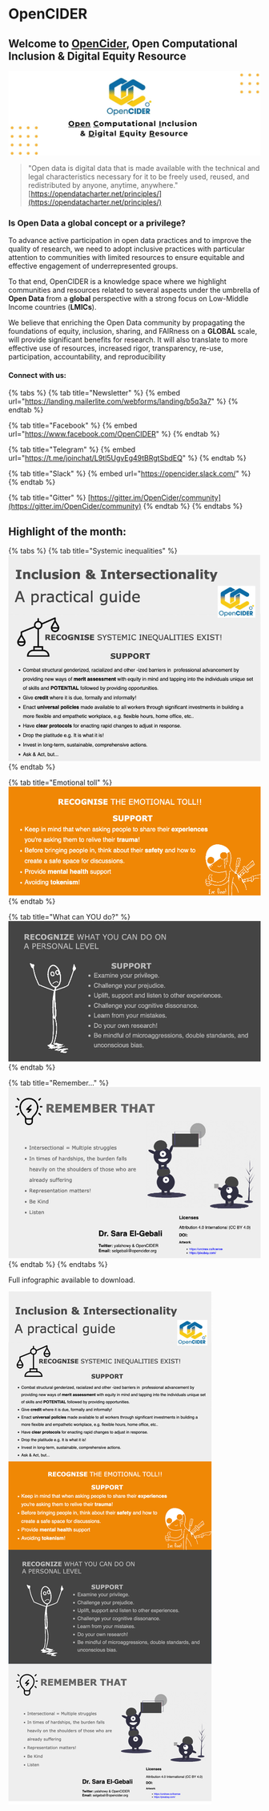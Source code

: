 # OpenCIDER

## Welcome to [OpenCider](https://twitter.com/OpenCIDER), Open Computational Inclusion & Digital Equity Resource <a id="welcome-to-opencider-open-computational-inclusion-and-digital-equity-resource"></a>

![](.gitbook/assets/opencider_twitter.jpg)

> "Open data is digital data that is made available with the technical and legal characteristics necessary for it to be freely used, reused, and redistributed by anyone, anytime, anywhere."  [https://opendatacharter.net/principles/](https://opendatacharter.net/principles/)

###                                     Is Open Data a global concept or a privilege?

To advance active participation in open data practices and to improve the quality of research, we need to adopt inclusive practices with particular attention to communities with limited resources to ensure equitable and effective engagement of underrepresented groups. 

To that end, OpenCIDER is a knowledge space where we highlight communities and resources related to several aspects under the umbrella of **Open Data** from a **global** perspective with a strong focus on Low-Middle Income countries \(**LMICs**\). 

We believe that enriching the Open Data community by propagating the foundations of equity, inclusion, sharing, and FAIRness on a **GLOBAL** scale, will provide significant benefits for research. It will also translate to more effective use of resources, increased rigor, transparency, re-use, participation, accountability, and reproducibility

#### Connect with us:

{% tabs %}
{% tab title="Newsletter" %}
{% embed url="https://landing.mailerlite.com/webforms/landing/b5q3a7" %}
{% endtab %}

{% tab title="Facebook" %}
{% embed url="https://www.facebook.com/OpenCIDER" %}
{% endtab %}

{% tab title="Telegram" %}
{% embed url="https://t.me/joinchat/L9tl5UgvEg49tBRgtSbdEQ" %}
{% endtab %}

{% tab title="Slack" %}
{% embed url="https://opencider.slack.com/" %}
{% endtab %}

{% tab title="Gitter" %}
[https://gitter.im/OpenCider/community](https://gitter.im/OpenCider/community)
{% endtab %}
{% endtabs %}

## Highlight of the month:  

{% tabs %}
{% tab title="Systemic inequalities" %}
![DEI Quick tips](.gitbook/assets/part1.png)
{% endtab %}

{% tab title="Emotional toll" %}
![](.gitbook/assets/part-2.png)
{% endtab %}

{% tab title="What can YOU do?" %}
![](.gitbook/assets/part3.png)
{% endtab %}

{% tab title="Remember..." %}
![](.gitbook/assets/part4.png)
{% endtab %}
{% endtabs %}

Full infographic available to download.

![DEI-QuickTips-Infograph](.gitbook/assets/dei-quicktips.jpg)


